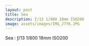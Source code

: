 ```yaml
---
layout: post
title: Sea
description: ƒ/13 1/800 18mm ISO200
image: assets/images/IMG_2776.JPG
---
```


Sea : ƒ/13 1/800 18mm ISO200
